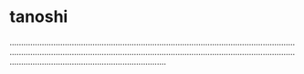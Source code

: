 # tanoshi
............................................................................................................................................................................................................................................................................................................................